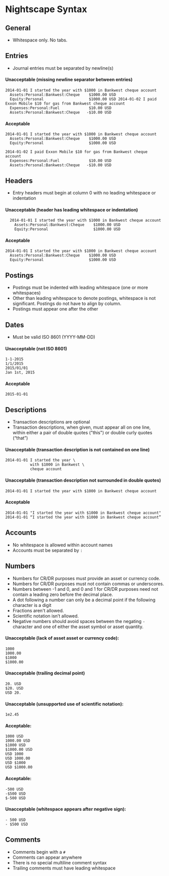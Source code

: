 Nightscape Syntax
=================

General
-------

- Whitespace only. No tabs.


Entries
-------

- Journal entries must be separated by newline(s)

#### Unacceptable (missing newline separator between entries)

```
2014-01-01 I started the year with $1000 in Bankwest cheque account
  Assets:Personal:Bankwest:Cheque    $1000.00 USD
  Equity:Personal                    $1000.00 USD 2014-01-02 I paid Exxon Mobile $10 for gas from Bankwest cheque account
  Expenses:Personal:Fuel             $10.00 USD
  Assets:Personal:Bankwest:Cheque   -$10.00 USD
```

#### Acceptable

```
2014-01-01 I started the year with $1000 in Bankwest cheque account
  Assets:Personal:Bankwest:Cheque    $1000.00 USD
  Equity:Personal                    $1000.00 USD

2014-01-02 I paid Exxon Mobile $10 for gas from Bankwest cheque account
  Expenses:Personal:Fuel             $10.00 USD
  Assets:Personal:Bankwest:Cheque   -$10.00 USD
```


Headers
-------

- Entry headers must begin at column 0 with no leading whitespace or indentation

#### Unacceptable (header has leading whitespace or indentation)

```
  2014-01-01 I started the year with $1000 in Bankwest cheque account
    Assets:Personal:Bankwest:Cheque    $1000.00 USD
    Equity:Personal                    $1000.00 USD
```

#### Acceptable

```
2014-01-01 I started the year with $1000 in Bankwest cheque account
  Assets:Personal:Bankwest:Cheque    $1000.00 USD
  Equity:Personal                    $1000.00 USD
```


Postings
--------

- Postings must be indented with leading whitespace (one or more whitespaces)
- Other than leading whitespace to denote postings, whitespace is not
  significant. Postings do not have to align by column.
- Postings must appear one after the other


Dates
-----

- Must be valid ISO 8601 (YYYY-MM-DD)

#### Unacceptable (not ISO 8601)

```
1-1-2015
1/1/2015
2015/01/01
Jan 1st, 2015
```

#### Acceptable

```
2015-01-01
```


Descriptions
------------

- Transaction descriptions are optional
- Transaction descriptions, when given, must appear all on one line,
  within either a pair of double quotes ("this") or double curly quotes
  (“that”)

#### Unacceptable (transaction description is not contained on one line)

```
2014-01-01 I started the year \
           with $1000 in Bankwest \
           cheque account
```

#### Unacceptable (transaction description not surrounded in double quotes)

```
2014-01-01 I started the year with $1000 in Bankwest cheque account
```

#### Acceptable

```
2014-01-01 "I started the year with $1000 in Bankwest cheque account"
2014-01-01 “I started the year with $1000 in Bankwest cheque account”
```


Accounts
--------

- No whitespace is allowed within account names
- Accounts must be separated by `:`


Numbers
-------

- Numbers for CR/DR purposes must provide an asset or currency code.
- Numbers for CR/DR purposes must not contain commas or underscores.
- Numbers between -1 and 0, and 0 and 1 for CR/DR purposes need not
  contain a leading zero before the decimal place.
- A dot following a number can only be a decimal point if the following
  character is a digit
- Fractions aren't allowed.
- Scientific notation isn’t allowed.
- Negative numbers should avoid spaces between the negating `-` character
  and one of either the asset symbol or asset quantity.

#### Unacceptable (lack of asset asset or currency code):

```
1000
1000.00
$1000
$1000.00
```

#### Unacceptable (trailing decimal point)

```
20. USD
$20. USD
USD 20.
```

#### Unacceptable (unsupported use of scientific notation):

```
1e2.45
```

#### Acceptable:

```
1000 USD
1000.00 USD
$1000 USD
$1000.00 USD
USD 1000
USD 1000.00
USD $1000
USD $1000.00
```

#### Acceptable:

```
-500 USD
-$500 USD
$-500 USD
```

#### Unacceptable (whitespace appears after negative sign):

```
- 500 USD
- $500 USD
```


Comments
--------

- Comments begin with a `#`
- Comments can appear anywhere
- There is no special multiline comment syntax
- Trailing comments must have leading whitespace
